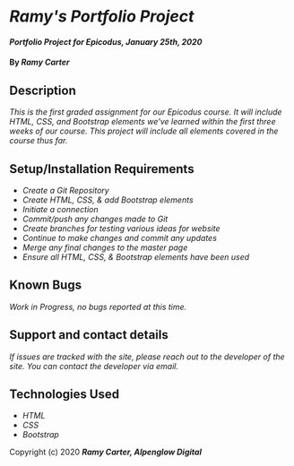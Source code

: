 # _Ramy's Portfolio Project_

#### _Portfolio Project for Epicodus, January 25th, 2020_

#### By _**Ramy Carter**_

## Description 

_This is the first graded assignment for our Epicodus course. It will include HTML, CSS, and Bootstrap elements we've learned within the first three weeks of our course. This project will include all elements covered in the course thus far._

## Setup/Installation Requirements

* _Create a Git Repository_
* _Create HTML, CSS, & add Bootstrap elements_
* _Initiate a connection_
* _Commit/push any changes made to Git_
* _Create branches for testing various ideas for website_
* _Continue to make changes and commit any updates_
* _Merge any final changes to the master page_
* _Ensure all HTML, CSS, & Bootstrap elements have been used_

## Known Bugs

_Work in Progress, no bugs reported at this time._

## Support and contact details

_If issues are tracked with the site, please reach out to the developer of the site. You can contact the developer via email._

## Technologies Used

* _HTML_
* _CSS_
* _Bootstrap_

Copyright (c) 2020 **_Ramy Carter, Alpenglow Digital_**